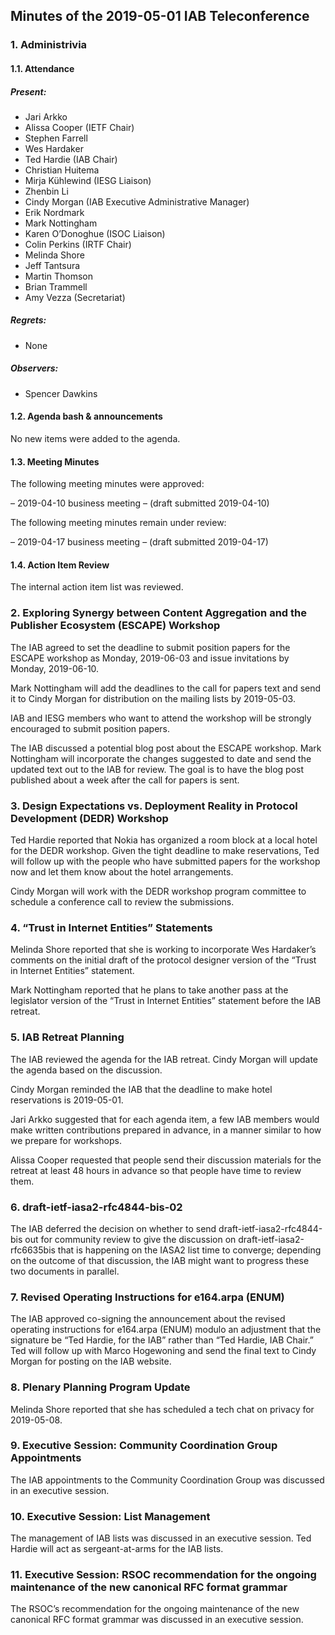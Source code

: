 
Minutes of the 2019-05-01 IAB Teleconference
--------------------------------------------


### 1. Administrivia


#### 1.1. Attendance


##### Present:


* Jari Arkko
* Alissa Cooper (IETF Chair)
* Stephen Farrell
* Wes Hardaker
* Ted Hardie (IAB Chair)
* Christian Huitema
* Mirja Kühlewind (IESG Liaison)
* Zhenbin Li
* Cindy Morgan (IAB Executive Administrative Manager)
* Erik Nordmark
* Mark Nottingham
* Karen O’Donoghue (ISOC Liaison)
* Colin Perkins (IRTF Chair)
* Melinda Shore
* Jeff Tantsura
* Martin Thomson
* Brian Trammell
* Amy Vezza (Secretariat)


##### Regrets:


* None


##### Observers:


* Spencer Dawkins


#### 1.2. Agenda bash & announcements


No new items were added to the agenda.


#### 1.3. Meeting Minutes


The following meeting minutes were approved:


– 2019-04-10 business meeting – (draft submitted 2019-04-10)


The following meeting minutes remain under review:


– 2019-04-17 business meeting – (draft submitted 2019-04-17)


#### 1.4. Action Item Review


The internal action item list was reviewed.


### 2. Exploring Synergy between Content Aggregation and the Publisher Ecosystem (ESCAPE) Workshop


The IAB agreed to set the deadline to submit position papers for the ESCAPE workshop as Monday, 2019-06-03 and issue invitations by Monday, 2019-06-10.


Mark Nottingham will add the deadlines to the call for papers text and send it to Cindy Morgan for distribution on the mailing lists by 2019-05-03.


IAB and IESG members who want to attend the workshop will be strongly encouraged to submit position papers.


The IAB discussed a potential blog post about the ESCAPE workshop. Mark Nottingham will incorporate the changes suggested to date and send the updated text out to the IAB for review. The goal is to have the blog post published about a week after the call for papers is sent.


### 3. Design Expectations vs. Deployment Reality in Protocol Development (DEDR) Workshop


Ted Hardie reported that Nokia has organized a room block at a local hotel for the DEDR workshop. Given the tight deadline to make reservations, Ted will follow up with the people who have submitted papers for the workshop now and let them know about the hotel arrangements.


Cindy Morgan will work with the DEDR workshop program committee to schedule a conference call to review the submissions.


### 4. “Trust in Internet Entities” Statements


Melinda Shore reported that she is working to incorporate Wes Hardaker’s comments on the initial draft of the protocol designer version of the “Trust in Internet Entities” statement.


Mark Nottingham reported that he plans to take another pass at the legislator version of the “Trust in Internet Entities” statement before the IAB retreat.


### 5. IAB Retreat Planning


The IAB reviewed the agenda for the IAB retreat. Cindy Morgan will update the agenda based on the discussion.


Cindy Morgan reminded the IAB that the deadline to make hotel reservations is 2019-05-01.


Jari Arkko suggested that for each agenda item, a few IAB members would make written contributions prepared in advance, in a manner similar to how we prepare for workshops.


Alissa Cooper requested that people send their discussion materials for the retreat at least 48 hours in advance so that people have time to review them.


### 6. draft-ietf-iasa2-rfc4844-bis-02


The IAB deferred the decision on whether to send draft-ietf-iasa2-rfc4844-bis out for community review to give the discussion on draft-ietf-iasa2-rfc6635bis that is happening on the IASA2 list time to converge; depending on the outcome of that discussion, the IAB might want to progress these two documents in parallel.


### 7. Revised Operating Instructions for e164.arpa (ENUM)


The IAB approved co-signing the announcement about the revised operating instructions for e164.arpa (ENUM) modulo an adjustment that the signature be “Ted Hardie, for the IAB” rather than “Ted Hardie, IAB Chair.” Ted will follow up with Marco Hogewoning and send the final text to Cindy Morgan for posting on the IAB website.


### 8. Plenary Planning Program Update


Melinda Shore reported that she has scheduled a tech chat on privacy for 2019-05-08.


### 9. Executive Session: Community Coordination Group Appointments


The IAB appointments to the Community Coordination Group was discussed in an executive session.


### 10. Executive Session: List Management


The management of IAB lists was discussed in an executive session. Ted Hardie will act as sergeant-at-arms for the IAB lists.


### 11. Executive Session: RSOC recommendation for the ongoing maintenance of the new canonical RFC format grammar


The RSOC’s recommendation for the ongoing maintenance of the new canonical RFC format grammar was discussed in an executive session.


